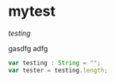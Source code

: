 # mytest

*testing*

gasdfg adfg 

```js
var testing : String = "";
var tester = testing.length;
```

